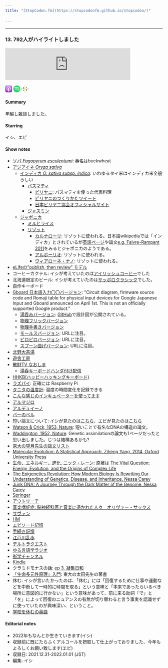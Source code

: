 ```yaml
---
title: "[StopCodon.fm](https://stopcodonfm.github.io/stopcodon/)"

---
```

-------
### 13. 792人がハイライトしました

<iframe src="https://anchor.fm/stopcodon/embed/episodes/13--792-e1cjv31" height="102px" width="400px" frameborder="0" scrolling="no"></iframe>

[<img src="https://raw.githubusercontent.com/StopCodonfm/stopcodon/main/logos/apple-podcasts.png" width="22px">](https://podcasts.apple.com/jp/podcast/13-792%E4%BA%BA%E3%81%8C%E3%83%8F%E3%82%A4%E3%83%A9%E3%82%A4%E3%83%88%E3%81%97%E3%81%BE%E3%81%97%E3%81%9F/id1572672009?i=1000547147070)
[<img src="https://raw.githubusercontent.com/StopCodonfm/stopcodon/main/logos/spotify.png" width="22px">](https://open.spotify.com/episode/3K81D0RD2QoV24duEaIhEW)
[<img src="https://raw.githubusercontent.com/StopCodonfm/stopcodon/main/logos/google-podcasts.png" width="22px">](https://podcasts.google.com/feed/aHR0cHM6Ly9hbmNob3IuZm0vcy81YjY0MGVhMC9wb2RjYXN0L3Jzcw/episode/ODAxNDU3OWMtM2MyZS00MGMwLWI4Y2YtOGExNjk0OWUxMmI0?sa=X&ved=0CAUQkfYCahcKEwj4rejW8KT1AhUAAAAAHQAAAAAQAQ)




#### Summary
年越し雑談しました。


#### Starring
イシ、エビ

#### Show notes

+ [ソバ *Fagopyrum esculentumi*](https://ja.wikipedia.org/wiki/%E3%82%BD%E3%83%90): 英名はbuckwheat
+ [アジアイネ *Oryza sativa*](https://ja.wikipedia.org/wiki/%E3%82%A4%E3%83%8D)
  + [インディカ *O. sativa subsp. indica*](https://ja.wikipedia.org/wiki/%E3%82%A4%E3%83%B3%E3%83%87%E3%82%A3%E3%82%AB%E7%B1%B3): いわゆるタイ米はインディカ米全般らしい  
    + [バスマティ](https://ja.wikipedia.org/wiki/%E3%83%90%E3%82%B9%E3%83%9E%E3%83%86%E3%82%A3)
      + [ビリヤニ](https://ja.wikipedia.org/wiki/%E3%83%93%E3%83%AA%E3%83%A4%E3%83%8B): バスマティを使った代表料理
      + [ビリヤニのつくりかたツイート](https://twitter.com/salamnamaste01/status/987545552316321793)
      + [日本ビリヤニ協会オフィシャルサイト](https://www.biriyani.info/)
    + [ジャスミン](https://ja.wikipedia.org/wiki/%E3%82%B8%E3%83%A3%E3%82%B9%E3%83%9F%E3%83%B3%E7%B1%B3)  
  + [ジャポニカ](https://ja.wikipedia.org/wiki/%E3%82%A4%E3%83%B3%E3%83%87%E3%82%A3%E3%82%AB%E7%B1%B3)  
    + [ミルヒライス](https://ja.wikipedia.org/wiki/%E3%83%9F%E3%83%AB%E3%83%92%E3%83%A9%E3%82%A4%E3%82%B9)  
    + [リゾット](https://ja.wikipedia.org/wiki/%E3%83%AA%E3%82%BE%E3%83%83%E3%83%88)  
      + [カルナローリ](https://ja.wikipedia.org/wiki/%E3%82%AB%E3%83%AB%E3%83%8A%E3%83%AD%E3%83%BC%E3%83%AA%E7%B1%B3): リゾットに使われる。日本語wikipediaでは「インディカ」とされているが[英語ページ](https://en.wikipedia.org/wiki/Carnaroli)や論文[e.g. Faivre-Rampant 2011](https://link.springer.com/article/10.1007/s11032-010-9426-0)をみるとジャポニカのようである。
      + [アルボーリオ](https://ja.wikipedia.org/wiki/%E3%82%A2%E3%83%AB%E3%83%9C%E3%83%AA%E3%82%AA%E7%B1%B3): リゾットに使われる。
      + [ヴィアローネ・ナノ](https://en.wikipedia.org/wiki/Vialone_Nano): リゾットに使われる。
+ [eLifeの"publish, then review" モデル](https://elifesciences.org/articles/64910)
+ コーヒーカクテル: イシが考えていたのは[アイリッシュコーヒー](https://ja.wikipedia.org/wiki/%E3%82%A2%E3%82%A4%E3%83%AA%E3%83%83%E3%82%B7%E3%83%A5%E3%83%BB%E3%82%B3%E3%83%BC%E3%83%92%E3%83%BC)でした
+ 北海道限定のビール: イシが考えていたのは[サッポロクラシック](https://www.sapporobeer.jp/classic/)でした。
+ 自作キーボード
+ [Gboard 日本語入力〇〇バージョン](https://github.com/google/mozc-devices): "Circuit diagram, firmware source code and Romaji table for physical input devices for Google Japanese Input and Gboard announced on April 1st. This is not an officially supported Google product."
  + [湯呑みバージョン](https://landing.google.co.jp/yunomi/): [GitHub](https://github.com/google/mozc-devices/tree/master/mozc-yunomi/)で設計図が公開されている。
  + [物理フリックバージョン](https://www.google.co.jp/ime/furikku/)
  + [物理手書きバージョン](https://landing.google.co.jp/tegaki/)
  + [モールスバージョン](https://www.google.co.jp/ime/-.-.html): URLに注目。
  + [ピロピロバージョン](https://www.google.co.jp/ime/___o/): URLに注目。
  + [スプーン曲げバージョン](https://landing.google.co.jp/---o/): URLに注目。
+ [北野大茶湯](https://ja.wikipedia.org/wiki/%E5%8C%97%E9%87%8E%E5%A4%A7%E8%8C%B6%E6%B9%AF)
+ [遊舎工房](https://shop.yushakobo.jp)
+ [散財TV なおしま](https://www.youtube.com/channel/UCGGi7bW6Ikk_C4cxn3h16MQ)
  + [湯呑キーボードハンダ付け配信](https://youtu.be/FLSTZz9Mkik)
+ [HHKB(ハッピーハッキングキーボード)](https://happyhackingkb.com/)
+ [ラズパイ](https://www.raspberrypi.org/): 正確には Raspberry Pi
+ [タニタの温度計](https://www.amazon.co.jp/%E3%82%BF%E3%83%8B%E3%82%BF-%E6%B8%A9%E6%B9%BF%E5%BA%A6%E8%A8%88-%E3%83%87%E3%82%B8%E3%82%BF%E3%83%AB-TT-580-%E6%B8%A9%E6%B9%BF%E5%BA%A6%E3%81%AE%E5%A4%89%E5%8C%96%E3%82%92%E7%A2%BA%E8%AA%8D/dp/B079T27Q4H/ref=sr_1_5?keywords=%E6%B8%A9%E5%BA%A6%E8%A8%88+%E8%A8%98%E9%8C%B2&qid=1641051928&sr=8-5): 温度の時間変化を記録できる
+ [こんな感じのインキュベーターを使ってます](https://www.phchd.com/jp/biomedical/incubation/cooled-incubators/mir-154s)
+ [アルマジロ](https://ja.wikipedia.org/wiki/%E8%A2%AB%E7%94%B2%E7%9B%AE)
+ [アルデュイーノ](https://ja.wikipedia.org/wiki/Arduino)
+ [バーのベル](https://www.quora.com/What-does-ringing-a-bell-at-a-bar-mean)
+ 短い論文について: イシが見たのは[こちら](https://id.fnshr.info/2015/05/02/shortest-paper/)、エビが見たのは[こちら](https://paperpile.com/blog/shortest-papers/)
+ [Watson & Crick, 1953, Nature](https://www.nature.com/articles/171737a0): 短いことで有名なDNAの構造の論文。
+ [Waddington, 1952, Nature](https://www.nature.com/articles/169278a0.pdf): Genetic assimilationの論文も1ページだったと思い出しました。じつは結構あるかも?
+ [京大の望月先生の論文リスト](https://www.kurims.kyoto-u.ac.jp/~motizuki/papers-japanese.html)
+ [Molecular Evolution: A Statistical Approach, Ziheng Yang, 2014, Oxford University Press](https://global.oup.com/academic/product/molecular-evolution-9780199602612?q=ziheng%20yang&lang=en&cc=gb)
+ [生命、エネルギー、進化. ニック・レーン](https://www.amazon.co.jp/dp/B01N0B10U4/ref=dp-kindle-redirect?_encoding=UTF8&btkr=1): 原著は [The Vital Question: Energy, Evolution, and the Origins of Complex Life](https://www.amazon.co.jp/Vital-Question-Evolution-Origins-Complex/dp/0393352978)
+ [The Epigenetics Revolution: How Modern Biology Is Rewriting Our Understanding of Genetics, Disease, and Inheritance. Nessa Carey](https://www.amazon.com/Epigenetics-Revolution-Rewriting-Understanding-Inheritance/dp/0231161174/ref=sr_1_1?crid=3UTS1PII7O5WA&keywords=Epigenetic+revolution&qid=1641055734&s=books&sprefix=epigenetics+revolution%2Cstripbooks-intl-ship%2C198&sr=1-1)
+ [Junk DNA: A Journey Through the Dark Matter of the Genome. Nessa Carey](https://www.amazon.com/Junk-DNA-Journey-Through-Matter/dp/0231170858)
+ [Springer](https://www.springer.com/gp)
+ [アウトリーチ](https://ja.wikipedia.org/wiki/%E3%82%A2%E3%82%A6%E3%83%88%E3%83%AA%E3%83%BC%E3%83%81)
+ [音楽嗜好症: 脳神経科医と音楽に憑かれた人々　オリヴァー・サックス](https://www.amazon.co.jp/dp/B015SSE1MG/ref=dp-kindle-redirect?_encoding=UTF8&btkr=1)
+ [サヴァン](https://ja.wikipedia.org/wiki/%E3%82%B5%E3%83%B4%E3%82%A1%E3%83%B3%E7%97%87%E5%80%99%E7%BE%A4)
+ [HM](https://ja.wikipedia.org/wiki/HM_(%E6%82%A3%E8%80%85))
+ [エピソード記憶](https://ja.wikipedia.org/wiki/%E3%82%A8%E3%83%94%E3%82%BD%E3%83%BC%E3%83%89%E8%A8%98%E6%86%B6)
+ [手続き記憶](https://ja.wikipedia.org/wiki/%E6%89%8B%E7%B6%9A%E3%81%8D%E8%A8%98%E6%86%B6)
+ [江戸川乱歩](https://ja.wikipedia.org/wiki/%E6%B1%9F%E6%88%B8%E5%B7%9D%E4%B9%B1%E6%AD%A9)
+ [デルトラクエスト](https://www.amazon.co.jp/%E3%83%87%E3%83%AB%E3%83%88%E3%83%A9%E3%83%BB%E3%82%AF%E3%82%A8%E3%82%B9%E3%83%88I-1-%E6%B2%88%E9%BB%99%E3%81%AE%E6%A3%AE-%E3%82%A8%E3%83%9F%E3%83%AA%E3%83%BC-%E3%83%AD%E3%83%83%E3%83%80/dp/4265061516)
+ [ゆる言語学ラジオ](https://www.youtube.com/channel/UCmpkIzF3xFzhPez7gXOyhVg)
+ [衒学チャンネル](https://www.youtube.com/watch?v=s1SfveXeeRM&list=PLnd_SFU9u3tZnNdp6A_ctDg235tmHigjR)
+ [Kindle](https://www.amazon.com/Kindle-Now-with-Built-in-Front-Light/dp/B07978J597)
+ クラミドモナスの話: [ep 3. 凝集日和](https://stopcodonfm.github.io/stopcodon/episodes/003.html)
+ [「生命多元性原理」入門](https://www.amazon.co.jp/「生命多元性原理」入門-講談社選書メチエ-太田-邦史/dp/4065130263): 東大の太田先生の著書
+ 休む: イシが言いたかったのは、「休む」には「回復するために仕事や運動などを中断して一時的に時間を取る」という意味と「本来であったらいるべき場所に意図的に行かない」という意味があって、前に来る助詞「で」と「を」によって回復のニュアンスの有無が切り替わると言う事実を認識せずに使っていたのが興味深い、ということ。
+ [学校を休むの英語](https://eikaiwa.dmm.com/uknow/questions/72009/)

#### Editorial notes
- 2022年もなんとか生きていきます(イシ)
- 収録前に既にたらふくアルコールを摂取して仕上がっておりました、今年もよろしくお願い致します(エビ)
- 収録日: 2021.12.31-2022.01.01 (JST)
- 編集: イシ

